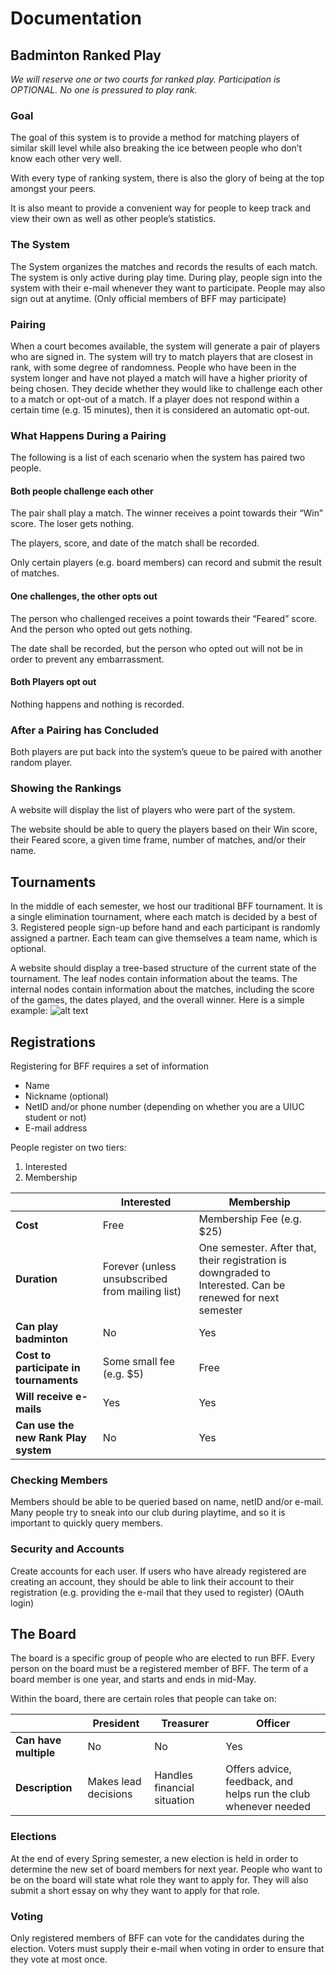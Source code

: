 # Documentation

## Badminton Ranked Play
*We will reserve one or two courts for ranked play. Participation is OPTIONAL. No one is pressured to play rank.*

### Goal
The goal of this system is to provide a method for matching players of similar skill level while also breaking the ice between people who don’t know each other very well. 

With every type of ranking system, there is also the glory of being at the top amongst your peers.

It is also meant to provide a convenient way for people to keep track and view their own as well as other people’s statistics. 

### The System
The System organizes the matches and records the results of each match. The system is only active during play time. During play, people sign into the system with their e-mail whenever they want to participate. People may also sign out at anytime. (Only official members of BFF may participate)

### Pairing
When a court becomes available, the system will generate a pair of players who are signed in. The system will try to match players that are closest in rank, with some degree of randomness. People who have been in the system longer and have not played a match will have a higher priority of being chosen. They decide whether they would like to challenge each other to a match or opt-out of a match. If a player does not respond within a certain time (e.g. 15 minutes), then it is considered an automatic opt-out. 

### What Happens During a Pairing
The following is a list of each scenario when the system has paired two people.

#### Both people challenge each other
The pair shall play a match. The winner receives a point towards their “Win” score. The loser gets nothing.

The players, score, and date of the match shall be recorded. 

Only certain players (e.g. board members) can record and submit the result of matches.

#### One challenges, the other opts out
The person who challenged receives a point towards their “Feared” score. And the person who opted out gets nothing. 

The date shall be recorded, but the person who opted out will not be in order to prevent any embarrassment. 

#### Both Players opt out
Nothing happens and nothing is recorded. 

### After a Pairing has Concluded
Both players are put back into the system’s queue to be paired with another random player. 

### Showing the Rankings
A website will display the list of players who were part of the system. 

The website should be able to query the players based on their Win score, their Feared score, a given time frame, number of matches, and/or their name.  


## Tournaments
In the middle of each semester, we host our traditional BFF tournament. It is a single elimination tournament, where each match is decided by a best of 3. Registered people sign-up before hand and each participant is randomly assigned a partner. Each team can give themselves a team name, which is optional.

A website should display a tree-based structure of the current state of the tournament. The leaf nodes contain information about the teams. The internal nodes contain information about the matches, including the score of the games, the dates played, and the overall winner. Here is a simple example: 
![alt text](https://github.com/aigagror/CS-411-BFF/blob/master/Sketch.png)


## Registrations
Registering for BFF requires a set of information
* Name
* Nickname (optional)
* NetID and/or phone number (depending on whether you are a UIUC student or not)
* E-mail address

People register on two tiers: 
1. Interested
2. Membership

|                                       | Interested                                      | Membership                |
|---------------------------------------|-------------------------------------------------|---------------------------|
| **Cost**                              | Free                                            | Membership Fee (e.g. $25) |
| **Duration**                          | Forever (unless unsubscribed from mailing list) | One semester. After that, their registration is downgraded to Interested. Can be renewed for next semester |
| **Can play badminton**                | No                                              | Yes                       |
| **Cost to participate in tournaments**| Some small fee (e.g. $5)                        | Free                      |
| **Will receive e-mails**              | Yes                                             | Yes                       |
| **Can use the new Rank Play system**  | No                                              | Yes                       |

### Checking Members
Members should be able to be queried based on name, netID and/or e-mail. Many people try to sneak into our club during playtime, and so it is important to quickly query members.

### Security and Accounts
Create accounts for each user. If users who have already registered are creating an account, they should be able to link their account to their registration (e.g. providing the e-mail that they used to register)
(OAuth login)


## The Board
The board is a specific group of people who are elected to run BFF. Every person on the board must be a registered member of BFF. The term of a board member is one year, and starts and ends in mid-May.

Within the board, there are certain roles that people can take on:

|	                      | President	            | Treasurer	                  | Officer |
|-----------------------|-----------------------|-----------------------------|---------|
| **Can have multiple**	| No	                  | No                          |	Yes     |
| **Description**	      | Makes lead decisions	| Handles financial situation	| Offers advice, feedback, and helps run the club whenever needed |

### Elections
At the end of every Spring semester, a new election is held in order to determine the new set of board members for next year. People who want to be on the board will state what role they want to apply for. They will also submit a short essay on why they want to apply for that role.

### Voting
Only registered members of BFF can vote for the candidates during the election. Voters must supply their e-mail when voting in order to ensure that they vote at most once.
